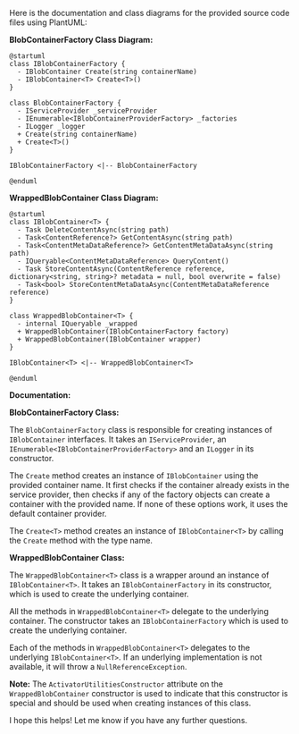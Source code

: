 Here is the documentation and class diagrams for the provided source code files using PlantUML:

**BlobContainerFactory Class Diagram:**

```plantuml
@startuml
class IBlobContainerFactory {
  - IBlobContainer Create(string containerName)
  - IBlobContainer<T> Create<T>()
}

class BlobContainerFactory {
  - IServiceProvider _serviceProvider
  - IEnumerable<IBlobContainerProviderFactory> _factories
  - ILogger _logger
  + Create(string containerName)
  + Create<T>()
}

IBlobContainerFactory <|-- BlobContainerFactory

@enduml
```

**WrappedBlobContainer Class Diagram:**

```plantuml
@startuml
class IBlobContainer<T> {
  - Task DeleteContentAsync(string path)
  - Task<ContentReference?> GetContentAsync(string path)
  - Task<ContentMetaDataReference?> GetContentMetaDataAsync(string path)
  - IQueryable<ContentMetaDataReference> QueryContent()
  - Task StoreContentAsync(ContentReference reference, dictionary<string, string>? metadata = null, bool overwrite = false)
  - Task<bool> StoreContentMetaDataAsync(ContentMetaDataReference reference)
}

class WrappedBlobContainer<T> {
  - internal IQueryable _wrapped
  + WrappedBlobContainer(IBlobContainerFactory factory)
  + WrappedBlobContainer(IBlobContainer wrapper)
}

IBlobContainer<T> <|-- WrappedBlobContainer<T>

@enduml
```

**Documentation:**

**BlobContainerFactory Class:**

The `BlobContainerFactory` class is responsible for creating instances of `IBlobContainer` interfaces. It takes an `IServiceProvider`, an `IEnumerable<IBlobContainerProviderFactory>` and an `ILogger` in its constructor.

The `Create` method creates an instance of `IBlobContainer` using the provided container name. It first checks if the container already exists in the service provider, then checks if any of the factory objects can create a container with the provided name. If none of these options work, it uses the default container provider.

The `Create<T>` method creates an instance of `IBlobContainer<T>` by calling the `Create` method with the type name.

**WrappedBlobContainer Class:**

The `WrappedBlobContainer<T>` class is a wrapper around an instance of `IBlobContainer<T>`. It takes an `IBlobContainerFactory` in its constructor, which is used to create the underlying container.

All the methods in `WrappedBlobContainer<T>` delegate to the underlying container. The constructor takes an `IBlobContainerFactory` which is used to create the underlying container.

Each of the methods in `WrappedBlobContainer<T>` delegates to the underlying `IBlobContainer<T>`. If an underlying implementation is not available, it will throw a `NullReferenceException`.

**Note:** The `ActivatorUtilitiesConstructor` attribute on the `WrappedBlobContainer` constructor is used to indicate that this constructor is special and should be used when creating instances of this class.

I hope this helps! Let me know if you have any further questions.